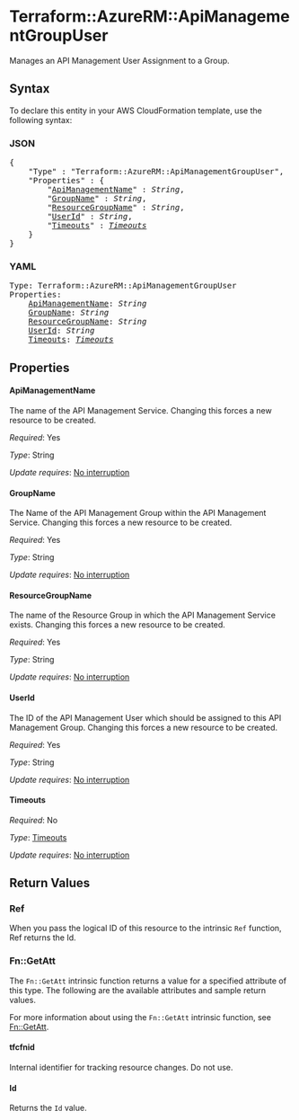 # Terraform::AzureRM::ApiManagementGroupUser

Manages an API Management User Assignment to a Group.

## Syntax

To declare this entity in your AWS CloudFormation template, use the following syntax:

### JSON

<pre>
{
    "Type" : "Terraform::AzureRM::ApiManagementGroupUser",
    "Properties" : {
        "<a href="#apimanagementname" title="ApiManagementName">ApiManagementName</a>" : <i>String</i>,
        "<a href="#groupname" title="GroupName">GroupName</a>" : <i>String</i>,
        "<a href="#resourcegroupname" title="ResourceGroupName">ResourceGroupName</a>" : <i>String</i>,
        "<a href="#userid" title="UserId">UserId</a>" : <i>String</i>,
        "<a href="#timeouts" title="Timeouts">Timeouts</a>" : <i><a href="timeouts.md">Timeouts</a></i>
    }
}
</pre>

### YAML

<pre>
Type: Terraform::AzureRM::ApiManagementGroupUser
Properties:
    <a href="#apimanagementname" title="ApiManagementName">ApiManagementName</a>: <i>String</i>
    <a href="#groupname" title="GroupName">GroupName</a>: <i>String</i>
    <a href="#resourcegroupname" title="ResourceGroupName">ResourceGroupName</a>: <i>String</i>
    <a href="#userid" title="UserId">UserId</a>: <i>String</i>
    <a href="#timeouts" title="Timeouts">Timeouts</a>: <i><a href="timeouts.md">Timeouts</a></i>
</pre>

## Properties

#### ApiManagementName

The name of the API Management Service. Changing this forces a new resource to be created.

_Required_: Yes

_Type_: String

_Update requires_: [No interruption](https://docs.aws.amazon.com/AWSCloudFormation/latest/UserGuide/using-cfn-updating-stacks-update-behaviors.html#update-no-interrupt)

#### GroupName

The Name of the API Management Group within the API Management Service. Changing this forces a new resource to be created.

_Required_: Yes

_Type_: String

_Update requires_: [No interruption](https://docs.aws.amazon.com/AWSCloudFormation/latest/UserGuide/using-cfn-updating-stacks-update-behaviors.html#update-no-interrupt)

#### ResourceGroupName

The name of the Resource Group in which the API Management Service exists. Changing this forces a new resource to be created.

_Required_: Yes

_Type_: String

_Update requires_: [No interruption](https://docs.aws.amazon.com/AWSCloudFormation/latest/UserGuide/using-cfn-updating-stacks-update-behaviors.html#update-no-interrupt)

#### UserId

The ID of the API Management User which should be assigned to this API Management Group. Changing this forces a new resource to be created.

_Required_: Yes

_Type_: String

_Update requires_: [No interruption](https://docs.aws.amazon.com/AWSCloudFormation/latest/UserGuide/using-cfn-updating-stacks-update-behaviors.html#update-no-interrupt)

#### Timeouts

_Required_: No

_Type_: <a href="timeouts.md">Timeouts</a>

_Update requires_: [No interruption](https://docs.aws.amazon.com/AWSCloudFormation/latest/UserGuide/using-cfn-updating-stacks-update-behaviors.html#update-no-interrupt)

## Return Values

### Ref

When you pass the logical ID of this resource to the intrinsic `Ref` function, Ref returns the Id.

### Fn::GetAtt

The `Fn::GetAtt` intrinsic function returns a value for a specified attribute of this type. The following are the available attributes and sample return values.

For more information about using the `Fn::GetAtt` intrinsic function, see [Fn::GetAtt](https://docs.aws.amazon.com/AWSCloudFormation/latest/UserGuide/intrinsic-function-reference-getatt.html).

#### tfcfnid

Internal identifier for tracking resource changes. Do not use.

#### Id

Returns the <code>Id</code> value.

